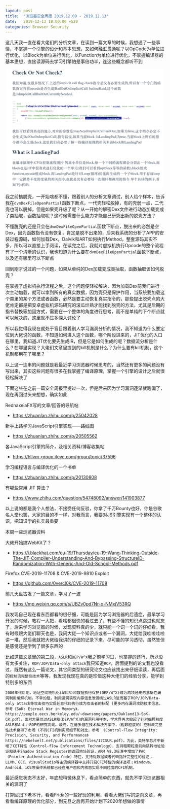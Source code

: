 ```yaml
---
layout: post
title:  "浏览器安全周报 2019.12.09 - 2019.12.13"
date:   2019-12-13 18:00:00 +520
categories: Browser Security
---
```


这几天我一直在看大佬们的分析文章，在读到一篇文章的时候，我想通了一些事情，不掌握一个引擎的设计和基本思想，又如何融汇贯通呢？以OpCode为单位进行优化，以Block为单位进行优化，以Function为单位进行优化，不掌握编译器的基本思想，直接读源码去学习引擎怕是事倍功半，连这些概念都听不到

![IMAGE](/assets/resources/30BA7D7D696600B833CA3AE52F0E9C0C.jpg)

我之前搞脱壳，一开始啥都不懂，跟着别人的分析文章调试，别人给个样本，告诉我在`dvmDexFileOpenPartial`函数下断点，一代壳轻松脱掉，有的壳弱一点，二代壳也可以脱掉，但是如果壳升级了呢？从一开始的解密Dex文件进行动态加载变成了类抽取，函数抽取呢？这时候需要什么能力才能自己研究出新的脱壳方法？

不懂脱壳的还是只会在`dvmDexFileOpenPartial`函数下断点，脱出来的必然是空Dex，因为函数指令没有恢复，肯定是脱不出来的，后来我系统的分析了APP的安装过程源码，如何加载Dex，Dalvik和ART如何执行Method，整套源码其实不多，所以可以直接上手阅读，在读完之后，我就对虚拟机执行Opcode的整个流程有了一个清晰的认识，我也知道为什么要在`dvmDexFileOpenPartial`函数下断点，以及还有哪里可以下断点

回到刚才说过的一个问题，如果从单纯的Dex加载变成类抽取，函数抽取该如何脱壳？

在掌握了虚拟机执行流程之后，这个问题便轻松解决，因为加载Dex前我们进行一次主动加载，就可以拿到所有的真实数据，因为壳只是保护作用，当系统要加载这个类里的某个方法或者函数，必然是要主动恢复真实指令的，那些提出脱壳点的大佬肯定都是把安卓虚拟机源码研究的滚瓜烂熟才能找到脱壳的方法，尤其是后期的指令替换等加固方式，需要在一个整体的角度进行思考，而不是单纯的下个断点就可以解决的，这里就不过多深入讨论了

所以我觉得我现在就处于盲目跟着别人学习漏洞分析的情况，我不知道为什么要定位到大佬说的函数，不知道如何进入这个函数，哪个阶段进来的，JIT优化的入口在哪里，我知道JIT优化要先生成IR，但是它是如何生成的呢？数据流分析是什么？在哪里实现？大佬们文章里提到的kill机制是什么？为什么要有kill机制，这个机制都用在了哪里？

以上这一连串的问题就是我最近学习浏览器时候思考的，当然还有更多的问题没有写出来，其实这些问题有很多在我掌握了编译原理，掌握一个引擎的设计之后就很轻松解决了

下面这些在之前一篇安全周报里提过一次，但是后来因为学习漏洞逐渐就跑偏了，现在再回过头来想想，确实如此

RednaxelaFX写的文章/回答的导航帖
- https://zhuanlan.zhihu.com/p/25042028

新手上路学习JavaScript引擎实现——路线图
- https://zhuanlan.zhihu.com/p/20505562

各JavaScript引擎的简介，及相关资料/博客收集帖
- https://hllvm-group.iteye.com/group/topic/37596

学习编程语言与编译优化的一个书单
- https://zhuanlan.zhihu.com/p/20130808

有哪些常用 JIT 算法？
- https://www.zhihu.com/question/54748092/answer/141903877

以上说的都是我个人想法，不接受任何反驳，你拿了千万Bounty也好，你是谷歌名人堂也罢，大家的目的不一样，对我而言，我要对JS引擎实现有一个整体的认识，把知识学的扎实最重要

本周一些浏览器资料

大佬开始搞WebKit了？
- https://i.blackhat.com/eu-19/Thursday/eu-19-Wang-Thinking-Outside-The-JIT-Compiler-Understanding-And-Bypassing-StructureID-Randomization-With-Generic-And-Old-School-Methods.pdf

Firefox CVE-2019-11708 & CVE-2019-9810 Exploit
- https://github.com/0vercl0k/CVE-2019-11708

前几天盘古发了一篇文章，学习了一波
- https://mp.weixin.qq.com/s/UBZv0pd7Nr-o-NMxjV53RQ

我发现自己现在看东西都看的很仔细，可能是因为学习浏览器的后遗症，最早学习开发的时候，教程一大把，看啥都很快的看过去了，有些不懂的知识点跳过也就忘了，后来学习浏览器的时候，发现资料真的少，就只能一个词一个词的仔细看，我有时候跟大佬们聊天也是，我问大佬一个知识点或者一个漏洞，大佬给我哇啦哇啦讲一堆，然后我就把大佬给我讲的仔细的记录下来，尽可能的学习透彻，虽然笨但是感觉还是学到了很多东西的

比如这篇文章里的第二段，`ASLR`和`DEP/W^X`我之前学习过，也掌握的还行，所以没有太多关注，`ROP/JOP/Data-only attack`我只知道`ROP`，后面提到的论文我也没看过，既然有这么一篇论文，其它同类型的研究论文也应该找出来仔细读读，再后面的`控制流完整性技术`等等，我发现我现在真的是珍惜这种大佬们的经验分享，能学到特别多的东西
```
2000年代后期，地址空间随机化(ASLR)和数据执行保护(DEP/W^X)成为两项通用的基础性漏洞利用缓解机制。不幸的是，利用漏洞实现内存信息泄漏绕过ASLR进而基于ROP/JOP/Data-only attack等攻击技巧实现任意代码执行成为攻击者的标配 (更多内存漏洞攻防技术信息，参考《SoK: Eternal War in Memory》，https://people.eecs.berkeley.edu/~dawnsong/papers/Oakland13-SoK-CR.pdf）。面对大量绕过ASLR和(DEP/W^X)的漏洞利用样本，学术界再次掀起了针对细颗粒度ASLR和Anti-ROP的研究高潮。最终，在诸多潜在技术解决方案中，（粗颗粒度的）控制流完整性技术赢得了市场 (不同CFI机制实现细节和对比，参考 《Control-Flow Integrity: Precision, Security, and Performance》https://nebelwelt.net/publications/files/17CSUR.pdf)。为此，英特尔芯片中新增了CET特性（Control-flow Enforcement Technology），支持粗颗粒度前向跳转地址验证和基于Shadow Stack Register的返回地址验证，ARM V8.3标准中增加了PAC（Pointer Authentication Code）特性，支持对数据或者代码指针完整性的验证；LLVM、GCC、VisualStudio等主流编译器中支持开启CFI特性的编译选项；Windows、Android、iOS等操作系统都已经在用户态和内核态实现不同粒度的CFI机制。
```

最近感觉状态不太好，年底想稍微休息下，看点简单的东西，就先不学习浏览器相关的漏洞了

打算回归下老本行，看看Frida的一些好玩的利用，看看大佬们写的逆向文章，再看看编译原理的优化部分，到元旦之后再开始计划下2020年想做的事情